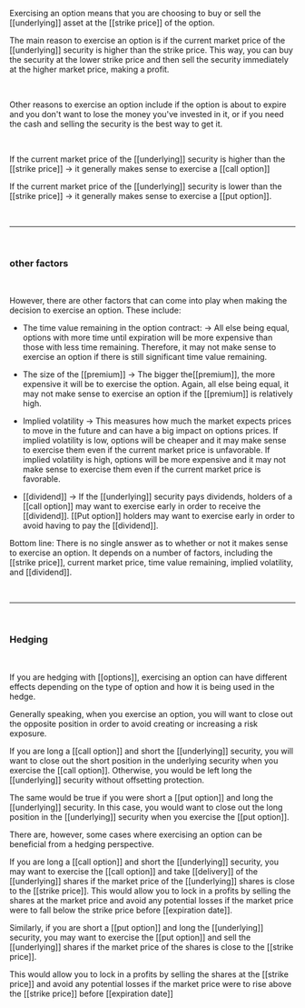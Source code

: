 Exercising an option means that you are choosing to buy or sell the [[underlying]] asset at the [[strike price]] of the option.

The main reason to exercise an option is if the current market price of the [[underlying]] security is higher than the strike price. This way, you can buy the security at the lower strike price and then sell the security immediately at the higher market price, making a profit.

<br>
  
Other reasons to exercise an option include if the option is about to expire and you don't want to lose the money you've invested in it, or if you need the cash and selling the security is the best way to get it.

<br>

If the current market price of the [[underlying]] security is higher than the [[strike price]]
-> it generally makes sense to exercise a [[call option]]

If the current market price of the [[underlying]] security is lower than the [[strike price]]
-> it generally makes sense to exercise a [[put option]].

<br>

____

<br>

### other factors 

<br>

However, there are other factors that can come into play when making the decision to exercise an option. These include:


* The time value remaining in the option contract:
-> All else being equal, options with more time until expiration will be more expensive than those with less time remaining. Therefore, it may not make sense to exercise an option if there is still significant time value remaining.


* The size of the [[premium]]
-> The bigger the[[premium]], the more expensive it will be to exercise the option. Again, all else being equal, it may not make sense to exercise an option if the [[premium]] is relatively high.


* Implied volatility
-> This measures how much the market expects prices to move in the future and can have a big impact on options prices. If implied volatility is low, options will be cheaper and it may make sense to exercise them even if the current market price is unfavorable. If implied volatility is high, options will be more expensive and it may not make sense to exercise them even if the current market price is favorable.


* [[dividend]]
-> If the [[underlying]] security pays dividends, holders of a [[call option]] may want to exercise early in order to receive the [[dividend]].
[[Put option]] holders may want to exercise early in order to avoid having to pay the [[dividend]].

Bottom line: There is no single answer as to whether or not it makes sense to exercise an option. It depends on a number of factors, including the [[strike price]], current market price, time value remaining, implied volatility, and [[dividend]].


<br>

___

<br>

### Hedging 

<br>

If you are hedging with [[options]], exercising an option can have different effects depending on the type of option and how it is being used in the hedge.

Generally speaking, when you exercise an option, you will want to close out the opposite position in order to avoid creating or increasing a risk exposure.

If you are long a [[call option]] and short the [[underlying]] security, you will want to close out the short position in the underlying security when you exercise the [[call option]]. Otherwise, you would be left long the [[underlying]] security without offsetting protection.

The same would be true if you were short a [[put option]] and long the [[underlying]] security.
In this case, you would want to close out the long position in the [[underlying]] security when you exercise the [[put option]].

There are, however, some cases where exercising an option can be beneficial from a hedging perspective. 

If you are long a [[call option]] and short the [[underlying]] security, you may want to exercise the [[call option]] and take [[delivery]] of the [[underlying]] shares if the market price of the [[underlying]] shares is close to the [[strike price]]. This would allow you to lock in a profits by selling the shares at the market price and avoid any potential losses if the market price were to fall below the strike price before [[expiration date]].

Similarly, if you are short a [[put option]] and long the [[underlying]] security, you may want to exercise the [[put option]] and sell the [[underlying]] shares if the market price of the shares is close to the [[strike price]].

This would allow you to lock in a profits by selling the shares at the [[strike price]] and avoid any potential losses if the market price were to rise above the [[strike price]] before [[expiration date]]